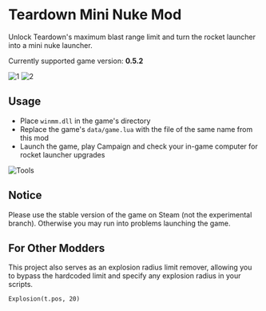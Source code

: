 # Teardown Mini Nuke Mod

Unlock Teardown's maximum blast range limit and turn the rocket launcher into a mini nuke launcher.

Currently supported game version: **0.5.2**

![1](screenshots/1.gif)
![2](screenshots/2.gif)

## Usage

- Place `winmm.dll` in the game's directory
- Replace the game's `data/game.lua` with the file of the same name from this mod
- Launch the game, play Campaign and check your in-game computer for rocket launcher upgrades

![Tools](screenshots/tools.png)

## Notice

Please use the stable version of the game on Steam (not the experimental branch). Otherwise you may run into problems launching the game.

## For Other Modders

This project also serves as an explosion radius limit remover, allowing you to bypass the hardcoded limit and specify any explosion radius in your scripts.

`Explosion(t.pos, 20)`
